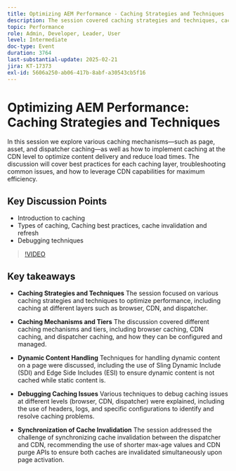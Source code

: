 ```yaml
---
title: Optimizing AEM Performance - Caching Strategies and Techniques
description: The session covered caching strategies and techniques, caching mechanisms and tiers, dynamic content handling, debugging caching issues, and synchronizing cache invalidation between the dispatcher and CDN.
topic: Performance
role: Admin, Developer, Leader, User
level: Intermediate
doc-type: Event
duration: 3764
last-substantial-update: 2025-02-21
jira: KT-17373
exl-id: 5606a250-ab06-417b-8abf-a30543cb5f16
---
```

# Optimizing AEM Performance: Caching Strategies and Techniques

In this session we explore various caching mechanisms—such as page, asset, and dispatcher caching—as well as how to implement caching at the CDN level to optimize content delivery and reduce load times. The discussion will cover best practices for each caching layer, troubleshooting common issues, and how to leverage CDN capabilities for maximum efficiency.

## Key Discussion Points

* Introduction to caching
* Types of caching, Caching best practices, cache invalidation and refresh
* Debugging techniques

>[!VIDEO](https://video.tv.adobe.com/v/3444452/?learn=on&enablevpops)

## Key takeaways

* **Caching Strategies and Techniques** The session focused on various caching strategies and techniques to optimize performance, including caching at different layers such as browser, CDN, and dispatcher.

* **Caching Mechanisms and Tiers** The discussion covered different caching mechanisms and tiers, including browser caching, CDN caching, and dispatcher caching, and how they can be configured and managed.

* **Dynamic Content Handling** Techniques for handling dynamic content on a page were discussed, including the use of Sling Dynamic Include (SDI) and Edge Side Includes (ESI) to ensure dynamic content is not cached while static content is.

* **Debugging Caching Issues** Various techniques to debug caching issues at different levels (browser, CDN, dispatcher) were explained, including the use of headers, logs, and specific configurations to identify and resolve caching problems.

* **Synchronization of Cache Invalidation** The session addressed the challenge of synchronizing cache invalidation between the dispatcher and CDN, recommending the use of shorter max-age values and CDN purge APIs to ensure both caches are invalidated simultaneously upon page activation.

